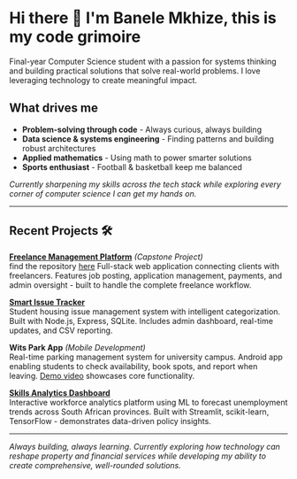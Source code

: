 # Hi there 👋 I'm Banele Mkhize, this is my code grimoire


Final-year Computer Science student with a passion for systems thinking and building practical solutions that solve real-world problems. I love leveraging technology to create meaningful impact.


## What drives me 
- **Problem-solving through code** - Always curious, always building
- **Data science & systems engineering** - Finding patterns and building robust architectures  
- **Applied mathematics** - Using math to power smarter solutions
- **Sports enthusiast** - Football & basketball keep me balanced

*Currently sharpening my skills across the tech stack while exploring every corner of computer science I can get my hands on.*

---

## Recent Projects 🛠

**[Freelance Management Platform](https://lanceapp-bah9ctdnd4d7grhb.southafricanorth-01.azurewebsites.net)** *(Capstone Project)*  
find the repository [here](https://github.com/Thuthu-KII/Lance?tab=readme-ov-file)
Full-stack web application connecting clients with freelancers. Features job posting, application management, payments, and admin oversight - built to handle the complete freelance workflow.

**[Smart Issue Tracker](https://github.com/dreadnought147/crescent-tracker)**  
Student housing issue management system with intelligent categorization. Built with Node.js, Express, SQLite. Includes admin dashboard, real-time updates, and CSV reporting.

**Wits Park App** *(Mobile Development)*  
Real-time parking management system for university campus. Android app enabling students to check availability, book spots, and report when leaving. [Demo video](https://drive.google.com/file/d/10y-_Llw4rzt4q7jpjhHVZrWaxhqANVT8/view?usp=sharing) showcases core functionality.

**[Skills Analytics Dashboard](https://github.com/dreadnought147/SA-Skills-dash)**  
Interactive workforce analytics platform using ML to forecast unemployment trends across South African provinces. Built with Streamlit, scikit-learn, TensorFlow - demonstrates data-driven policy insights.

---

*Always building, always learning. Currently exploring how technology can reshape property and financial services while developing my ability to create comprehensive, well-rounded solutions.*
